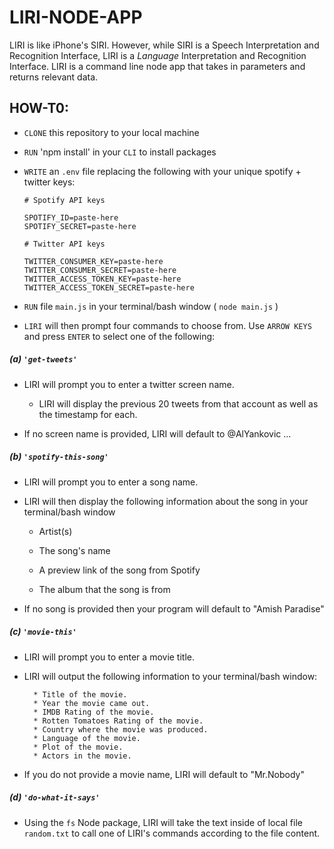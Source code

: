 # LIRI-NODE-APP
LIRI is like iPhone's SIRI. However, while SIRI is a Speech Interpretation and Recognition Interface, LIRI is a _Language_ Interpretation and Recognition Interface. LIRI is a command line node app that takes in parameters and returns relevant data.

## HOW-T0:
* `CLONE` this repository to your local machine
* `RUN` 'npm install' in your `CLI` to install packages
* `WRITE` an `.env` file replacing the following with your unique spotify + twitter keys:

    ```
    # Spotify API keys

    SPOTIFY_ID=paste-here
    SPOTIFY_SECRET=paste-here

    # Twitter API keys

    TWITTER_CONSUMER_KEY=paste-here
    TWITTER_CONSUMER_SECRET=paste-here
    TWITTER_ACCESS_TOKEN_KEY=paste-here
    TWITTER_ACCESS_TOKEN_SECRET=paste-here

    ```
* `RUN` file `main.js` in your terminal/bash window ( `node main.js` )
* `LIRI` will then prompt four commands to choose from. Use `ARROW KEYS` and press `ENTER` to select one of the following:

##### (a) `'get-tweets'`

   * LIRI will prompt you to enter a twitter screen name.
   
     * LIRI will display the previous 20 tweets from that account as well as the timestamp for each.

   * If no screen name is provided, LIRI will default to @AlYankovic ...

##### (b) `'spotify-this-song'`

   * LIRI will prompt you to enter a song name.

   * LIRI will then display the following information about the song in your terminal/bash window
     
     * Artist(s)
     
     * The song's name
     
     * A preview link of the song from Spotify
     
     * The album that the song is from

   * If no song is provided then your program will default to "Amish Paradise"

##### (c) `'movie-this'`

   * LIRI will prompt you to enter a movie title.

   * LIRI will output the following information to your terminal/bash window:

     ```
       * Title of the movie.
       * Year the movie came out.
       * IMDB Rating of the movie.
       * Rotten Tomatoes Rating of the movie.
       * Country where the movie was produced.
       * Language of the movie.
       * Plot of the movie.
       * Actors in the movie.
     ```

  * If you do not provide a movie name, LIRI will default to "Mr.Nobody"

##### (d) `'do-what-it-says'`

* Using the `fs` Node package, LIRI will take the text inside of local file `random.txt` to call one of LIRI's commands according to the file content.

